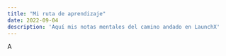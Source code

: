 ```yaml
---
title: "Mi ruta de aprendizaje"
date: 2022-09-04
description: 'Aquí mis notas mentales del camino andado en LaunchX'
---
```


A
